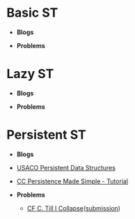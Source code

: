 # Basic ST
* __Blogs__



* __Problems__



# Lazy ST
* __Blogs__



* __Problems__



# Persistent ST
* __Blogs__
 * [USACO Persistent Data Structures](https://usaco.guide/adv/persistent?lang=cpp)
 * [CC Persistence Made Simple - Tutorial](https://discuss.codechef.com/t/persistence-made-simple-tutorial/14915/4)


* __Problems__

  * [CF C. Till I Collapse](https://codeforces.com/contest/786/problem/C)([submission](https://codeforces.com/contest/786/submission/172295333))
